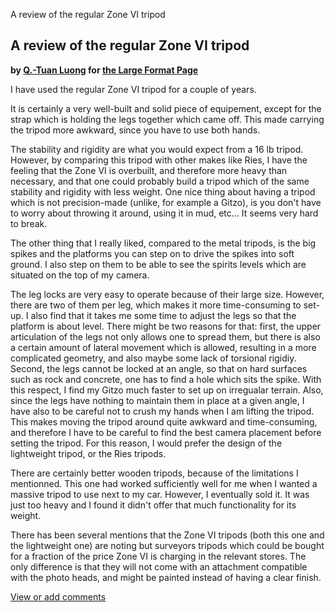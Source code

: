 A review of the regular Zone VI tripod

A review of the regular Zone VI tripod
--------------------------------------

**by [Q.-Tuan Luong](http://www.terragalleria.com/) for [the Large
Format Page](.)**

I have used the regular Zone VI tripod for a couple of years.

It is certainly a very well-built and solid piece of equipement, except
for the strap which is holding the legs together which came off. This
made carrying the tripod more awkward, since you have to use both hands.

The stability and rigidity are what you would expect from a 16 lb
tripod. However, by comparing this tripod with other makes like Ries, I
have the feeling that the Zone VI is overbuilt, and therefore more heavy
than necessary, and that one could probably build a tripod which of the
same stability and rigidity with less weight. One nice thing about
having a tripod which is not precision-made (unlike, for example a
Gitzo), is you don't have to worry about throwing it around, using it in
mud, etc... It seems very hard to break.

The other thing that I really liked, compared to the metal tripods, is
the big spikes and the platforms you can step on to drive the spikes
into soft ground. I also step on them to be able to see the spirits
levels which are situated on the top of my camera.

The leg locks are very easy to operate because of their large size.
However, there are two of them per leg, which makes it more
time-consuming to set-up. I also find that it takes me some time to
adjust the legs so that the platform is about level. There might be two
reasons for that: first, the upper articulation of the legs not only
allows one to spread them, but there is also a certain amount of lateral
movement which is allowed, resulting in a more complicated geometry, and
also maybe some lack of torsional rigidiy. Second, the legs cannot be
locked at an angle, so that on hard surfaces such as rock and concrete,
one has to find a hole which sits the spike. With this respect, I find
my Gitzo much faster to set up on irregualar terrain. Also, since the
legs have nothing to maintain them in place at a given angle, I have
also to be careful not to crush my hands when I am lifting the tripod.
This makes moving the tripod around quite awkward and time-consuming,
and therefore I have to be careful to find the best camera placement
before setting the tripod. For this reason, I would prefer the design of
the lightweight tripod, or the Ries tripods.

There are certainly better wooden tripods, because of the limitations I
mentionned. This one had worked sufficiently well for me when I wanted a
massive tripod to use next to my car. However, I eventually sold it. It
was just too heavy and I found it didn't offer that much functionality
for its weight.

There has been several mentions that the Zone VI tripods (both this one
and the lightweight one) are noting but surveyors tripods which could be
bought for a fraction of the price Zone VI is charging in the relevant
stores. The only difference is that they will not come with an
attachment compatible with the photo heads, and might be painted instead
of having a clear finish.

[View or add
comments](http://www.greenspun.com/com/qtluong/photography/lf/zoneVI-tripod.html)


